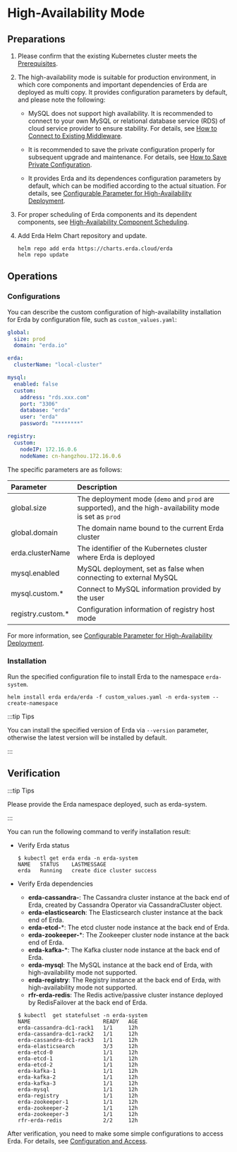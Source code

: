 # High-Availability Mode

## Preparations

1. Please confirm that the existing Kubernetes cluster meets the [Prerequisites](premise.md).

2. The high-availability mode is suitable for production environment, in which core components and important dependencies of Erda are deployed as multi copy. It provides configuration parameters by default, and please note the following:

   - MySQL does not support high availability. It is recommended to connect to your own MySQL or relational database service (RDS) of cloud service provider to ensure stability. For details, see [How to Connect to Existing Middleware](high-availability.md#How-to-Connect-to-Existing-Middleware).

   - It is recommended to save the private configuration properly for subsequent upgrade and maintenance. For details, see [How to Save Private Configuration](high-availability.md#How-to-Save-Private-Configuration).

   - It provides Erda and its dependences configuration parameters by default, which can be modified according to the actual situation. For details, see [Configurable Parameter for High-Availability Deployment](high-availability.md#Configurable-Parameter-for-High-Availability-Deployment).

3. For proper scheduling of Erda components and its dependent components, see [High-Availability Component Scheduling](comp-schedule.md).

4. Add Erda Helm Chart repository and update.

   ```shell
   helm repo add erda https://charts.erda.cloud/erda
   helm repo update
   ```

## Operations

### Configurations

You can describe the custom configuration of high-availability installation for Erda by configuration file, such as `custom_values.yaml`:

```yaml
global:
  size: prod
  domain: "erda.io"

erda:
  clusterName: "local-cluster"

mysql:
  enabled: false
  custom:
    address: "rds.xxx.com"
    port: "3306"
    database: "erda"
    user: "erda"
    password: "********"

registry:
  custom:
    nodeIP: 172.16.0.6
    nodeName: cn-hangzhou.172.16.0.6
```

The specific parameters are as follows:

| Parameter | Description |
|:----|:---|
| global.size | The deployment mode (`demo` and `prod` are supported), and the high-availability mode is set as `prod` |
| global.domain | The domain name bound to the current Erda cluster |
| erda.clusterName | The identifier of the Kubernetes cluster where Erda is deployed |
| mysql.enabled | MySQL deployment, set as false when connecting to external MySQL |
| mysql.custom.* | Connect to MySQL information provided by the user |
| registry.custom.* | Configuration information of registry host mode  |

For more information, see [Configurable Parameter for High-Availability Deployment](high-availability.md#Configurable-Parameter-for-High-Availability-Deployment).

### Installation

Run the specified configuration file to install Erda to the namespace `erda-system`.

```shell
helm install erda erda/erda -f custom_values.yaml -n erda-system --create-namespace
```

:::tip Tips

You can install the specified version of Erda via `--version` parameter, otherwise the latest version will be installed by default.

:::

## Verification

:::tip Tips

Please provide the Erda namespace deployed, such as erda-system.

:::

You can run the following command to verify installation result:

- Verify Erda status

   ```shell
   $ kubectl get erda erda -n erda-system
   NAME   STATUS    LASTMESSAGE
   erda   Running   create dice cluster success
   ```

- Verify Erda dependencies
   - **erda-cassandra-**: The Cassandra cluster instance at the back end of Erda, created by Cassandra Operator via CassandraCluster object.
   - **erda-elasticsearch**: The Elasticsearch cluster instance at the back end of Erda.
   - **erda-etcd-***: The etcd cluster node instance at the back end of Erda.
   - **erda-zookeeper-***: The Zookeeper cluster node instance at the back end of Erda.
   - **erda-kafka-***: The Kafka cluster node instance at the back end of Erda.
   - **erda-mysql**: The MySQL instance at the back end of Erda, with high-availability mode not supported.
   - **erda-registry**: The Registry instance at the back end of Erda, with high-availability mode not supported.
   - **rfr-erda-redis**: The Redis active/passive cluster instance deployed by RedisFailover at the back end of Erda.

   ```shell
   $ kubectl  get statefulset -n erda-system
   NAME                       READY   AGE
   erda-cassandra-dc1-rack1   1/1     12h
   erda-cassandra-dc1-rack2   1/1     12h
   erda-cassandra-dc1-rack3   1/1     12h
   erda-elasticsearch         3/3     12h
   erda-etcd-0                1/1     12h
   erda-etcd-1                1/1     12h
   erda-etcd-2                1/1     12h
   erda-kafka-1               1/1     12h
   erda-kafka-2               1/1     12h
   erda-kafka-3               1/1     12h
   erda-mysql                 1/1     12h
   erda-registry              1/1     12h
   erda-zookeeper-1           1/1     12h
   erda-zookeeper-2           1/1     12h
   erda-zookeeper-3           1/1     12h
   rfr-erda-redis             2/2     12h
   ```

After verification, you need to make some simple configurations to access Erda. For details, see [Configuration and Access](configuration.md).